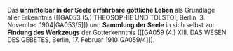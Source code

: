 
Das **unmittelbar in der Seele erfahrbare** **göttliche Leben** als Grundlage aller Erkenntnis ([[GA053 (5.) THEOSOPHIE UND TOLSTOI, Berlin, 3. November 1904|GA053/5]]) und **Sammlung der Seele** in sich selbst zur **Findung des Werkzeugs** der Gotterkenntnis ([[GA059 (4.) XIII. DAS WESEN DES GEBETES, Berlin, 17. Februar 1910|GA059/4]]).
